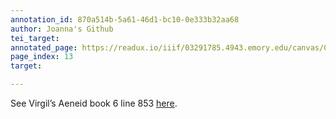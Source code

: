```yaml
---
annotation_id: 870a514b-5a61-46d1-bc10-0e333b32aa68
author: Joanna's Github
tei_target: 
annotated_page: https://readux.io/iiif/03291785.4943.emory.edu/canvas/03291785.4943.emory.edu$14
page_index: 13
target: 

---
```

<p>See Virgil&rsquo;s Aeneid book 6 line 853 <a title="line of text" href="http://data.perseus.org/citations/urn:cts:latinLit:phi0690.phi003.perseus-lat1:6.801-6.853">here</a>.</p>